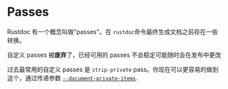 # Passes

Rustdoc 有一个概念叫做"passes"。在 `rustdoc`命令最终生成文档之前存在一些转换。

自定义 passes 被**废弃**了，已经可用的 passes 不会稳定可能随时会在发布中更改

过去最常用的自定义 passes 是 `strip-private` pass。你现在可以更容易的做到这个，通过传递参数 [`--document-private-items`](./unstable-features.md#--document-private-items).
